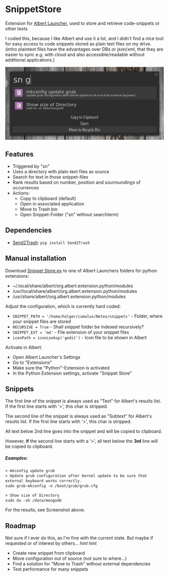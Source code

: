 # SnippetStore
Extension for [Albert Launcher](https://albertlauncher.github.io/), used to store and retrieve code-snippets or other texts

I coded this, because I like Albert and use it a lot, and I didn't find a nice tool for easy access to code snippets stored as plain text files on my drive.
(imho plaintext files have the advantages over DBs or json/xml, that they are easier to sync e.g. with cloud and also accessible/readable without additional applications.)

![screenshot](./snippet_store.png)

## Features
- Triggered by "sn"
- Uses a directory with plain-text files as source
- Search for text in those snippet-files
- Rank results based on number, position and sourroundings of occurrences
- Actions:
   - Copy to clipboard (default)
   - Open in associated application
   - Move to Trash bin
   - Open Snippet-Folder ("sn" without searchterm)

## Dependencies
- [Send2Trash](https://pypi.python.org/pypi/Send2Trash): `pip install Send2Trash`

## Manual installation
Download [Snippet Store.py](https://github.com/dynobo/snippet_store/blob/master/Snippet%20Store.py) to one of Albert Launchers folders for python extensions:
-  ~/.local/share/albert/org.albert.extension.python/modules
- /usr/local/share/albert/org.albert.extension.python/modules
- /usr/share/albert/org.albert.extension.python/modules

Adjust the configuration, which is currently hard coded:
- `SNIPPET_PATH = '/home/holger/cumulus/Notes/snippets'` - Folder, where your snippet files are stored
- `RECURSIVE = True` - Shall snippet folder be indexed recursively?
- `SNIPPET_EXT = 'md'` - File extension of your snippet files
- `iconPath = iconLookup('gedit')` - Icon file to be shown in Albert

Activate in Albert:
- Open Albert Launcher's Settings
- Go to "Extensions"
- Make sure the "Python"-Extension is activated
- In the Python Extension settings, activate "Snippet Store"

## Snippets
The first line of the snippet is always used as "Text" for Albert's results list. If the first line starts with '>', this char is stripped.

The second line of the snippet is always used as "Subtext" for Albert's results list. If the first line starts with '>', this char is stripped.

All text below 2nd line goes into the snippet and will be copied to clipboard.

However, **if** the second line starts with a '>', all text below the **3rd** line will be copied to clipboard.

##### Examples:
```
> mkconfig update grub
> Update grub configuration after kernel update to be sure that external keyboard works correctly.
sudo grub-mkconfig -o /boot/grub/grub.cfg
```

```
> Show size of Directory
sudo du -sh /data/mongodb
```

For the results, see Screenshot above.

## Roadmap
Not sure if I ever do this, as I'm fine with the current state. But maybe if requested or of interest by others... *hint* *hint*
- Create new snippet from clipboard
- Move configuration out of source (not sure to where...)
- Find a solution for "Move to Trash" without external dependencies
- Test performance for many snippets
